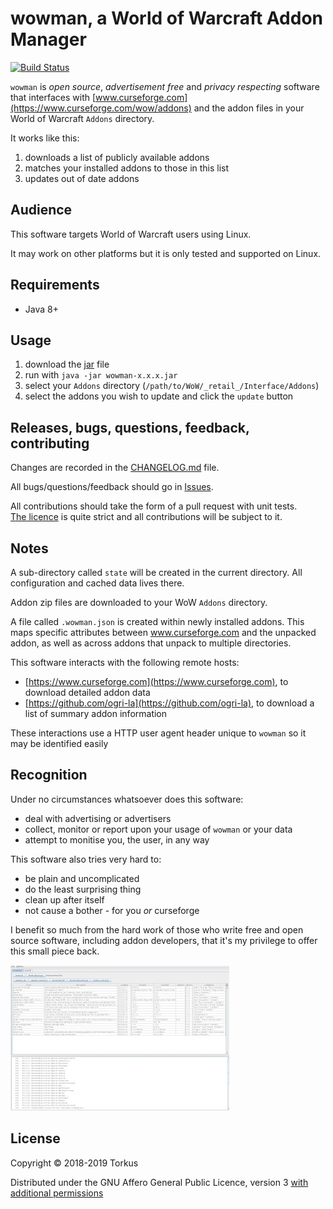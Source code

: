 # wowman, a World of Warcraft Addon Manager

[![Build Status](https://travis-ci.org/ogri-la/wowman.svg?branch=master)](https://travis-ci.org/ogri-la/wowman)

`wowman` is *open source*, *advertisement free* and *privacy respecting* software that interfaces with 
[www.curseforge.com](https://www.curseforge.com/wow/addons) and the addon files in your World of Warcraft `Addons` 
directory.

It works like this:

1. downloads a list of publicly available addons
2. matches your installed addons to those in this list
3. updates out of date addons

## Audience

This software targets World of Warcraft users using Linux.

It may work on other platforms but it is only tested and supported on Linux.

## Requirements

* Java 8+

## Usage

1. download the [jar](#todo) file
2. run with `java -jar wowman-x.x.x.jar`
3. select your `Addons` directory (`/path/to/WoW/_retail_/Interface/Addons`)
4. select the addons you wish to update and click the `update` button

## Releases, bugs, questions, feedback, contributing

Changes are recorded in the [CHANGELOG.md](CHANGELOG.md) file.

All bugs/questions/feedback should go in [Issues](https://github.com/ogri-la/wowman/issues).

All contributions should take the form of a pull request with unit tests.  
[The licence](LICENCE.txt) is quite strict and all contributions will be subject to it.

## Notes

A sub-directory called `state` will be created in the current directory. All configuration and cached data lives there.

Addon zip files are downloaded to your WoW `Addons` directory.

A file called `.wowman.json` is created within newly installed addons. This maps specific attributes between 
www.curseforge.com and the unpacked addon, as well as across addons that unpack to multiple directories.

This software interacts with the following remote hosts:

* [https://www.curseforge.com](https://www.curseforge.com), to download detailed addon data
* [https://github.com/ogri-la](https://github.com/ogri-la), to download a list of summary addon information

These interactions use a HTTP user agent header unique to `wowman` so it may be identified easily

## Recognition

Under no circumstances whatsoever does this software:

* deal with advertising or advertisers
* collect, monitor or report upon your usage of `wowman` or your data
* attempt to monitise you, the user, in any way

This software also tries very hard to:

* be plain and uncomplicated
* do the least surprising thing
* clean up after itself
* not cause a bother - for you *or* curseforge

I benefit so much from the hard work of those who write free and open source software, including addon developers, 
that it's my privilege to offer this small piece back.

[![wowman version 0.1.0](screenshot-0.1.0-thumbnail.jpg)](screenshot-0.1.0.png?raw=true)

## License

Copyright © 2018-2019 Torkus

Distributed under the GNU Affero General Public Licence, version 3 [with additional permissions](LICENCE.txt#L665)
